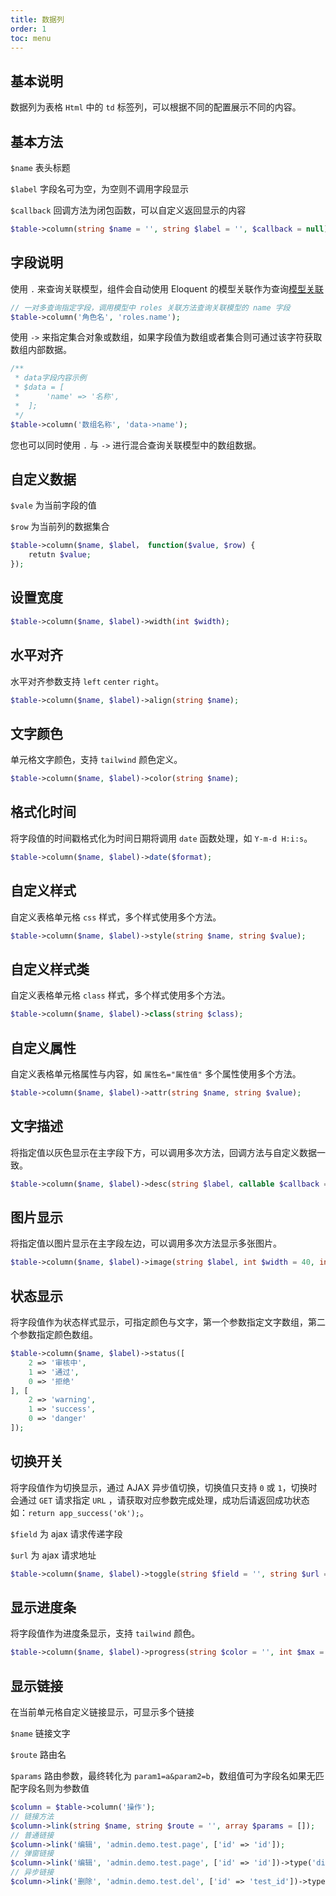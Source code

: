 ```yaml
---
title: 数据列
order: 1
toc: menu
---
```


## 基本说明

数据列为表格 `Html` 中的 `td` 标签列，可以根据不同的配置展示不同的内容。

## 基本方法

`$name` 表头标题

`$label` 字段名可为空，为空则不调用字段显示

`$callback` 回调方法为闭包函数，可以自定义返回显示的内容

```php
$table->column(string $name = '', string $label = '', $callback = null);
```

## 字段说明

使用 `.` 来查询关联模型，组件会自动使用 Eloquent 的模型关联作为查询[模型关联](https://learnku.com/docs/laravel/8.x/eloquent-relationships/9407)

```php
// 一对多查询指定字段，调用模型中 roles 关联方法查询关联模型的 name 字段
$table->column('角色名', 'roles.name');
```

使用 `->` 来指定集合对象或数组，如果字段值为数组或者集合则可通过该字符获取数组内部数据。

```php
/**
 * data字段内容示例
 * $data = [
 *      'name' => '名称',
 *  ];
 */
$table->column('数组名称', 'data->name');
```

您也可以同时使用 `.` 与 `->` 进行混合查询关联模型中的数组数据。

## 自定义数据

`$vale` 为当前字段的值

`$row` 为当前列的数据集合

```php
$table->column($name, $label， function($value, $row) {
    retutn $value;
});
```

## 设置宽度

```php
$table->column($name, $label)->width(int $width);
```

## 水平对齐

水平对齐参数支持 `left` `center` `right`。

```php
$table->column($name, $label)->align(string $name);
```

## 文字颜色

单元格文字颜色，支持 `tailwind` 颜色定义。

```php
$table->column($name, $label)->color(string $name);
```

## 格式化时间

将字段值的时间戳格式化为时间日期将调用 `date` 函数处理，如 `Y-m-d H:i:s`。

```php
$table->column($name, $label)->date($format);
```

## 自定义样式

自定义表格单元格 `css` 样式，多个样式使用多个方法。

```php
$table->column($name, $label)->style(string $name, string $value);
```

## 自定义样式类

自定义表格单元格 `class` 样式，多个样式使用多个方法。

```php
$table->column($name, $label)->class(string $class);
```

## 自定义属性

自定义表格单元格属性与内容，如 `属性名="属性值"` 多个属性使用多个方法。

```php
$table->column($name, $label)->attr(string $name, string $value);
```

## 文字描述

将指定值以灰色显示在主字段下方，可以调用多次方法，回调方法与自定义数据一致。

```php
$table->column($name, $label)->desc(string $label, callable $callback = null);
```

## 图片显示

将指定值以图片显示在主字段左边，可以调用多次方法显示多张图片。

```php
$table->column($name, $label)->image(string $label, int $width = 40, int $height = 40);
```

## 状态显示

将字段值作为状态样式显示，可指定颜色与文字，第一个参数指定文字数组，第二个参数指定颜色数组。

```php
$table->column($name, $label)->status([
    2 => '审核中',
    1 => '通过',
    0 => '拒绝'
], [
    2 => 'warning',
    1 => 'success',
    0 => 'danger'
]);
```

## 切换开关

将字段值作为切换显示，通过 AJAX 异步值切换，切换值只支持 `0` 或 `1`，切换时会通过 `GET` 请求指定 `URL` ，请获取对应参数完成处理，成功后请返回成功状态如：`return app_success('ok');`。

`$field` 为 ajax 请求传递字段

`$url` 为 ajax 请求地址

```php
$table->column($name, $label)->toggle(string $field = '', string $url = '', array $params = []);
```

## 显示进度条

将字段值作为进度条显示，支持 `tailwind` 颜色。

```php
$table->column($name, $label)->progress(string $color = '', int $max = 100);
```

## 显示链接

在当前单元格自定义链接显示，可显示多个链接

`$name` 链接文字

`$route` 路由名

`$params` 路由参数，最终转化为 `param1=a&param2=b`，数组值可为字段名如果无匹配字段名则为参数值

```php
$column = $table->column('操作');
// 链接方法
$column->link(string $name, string $route = '', array $params = []);
// 普通链接
$column->link('编辑', 'admin.demo.test.page', ['id' => 'id']);
// 弹窗链接
$column->link('编辑', 'admin.demo.test.page', ['id' => 'id'])->type('dialog');
// 异步链接
$column->link('删除', 'admin.demo.test.del', ['id' => 'test_id'])->type('ajax')->data(['type' => 'post']);
```
